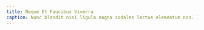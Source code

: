 ```yaml
---
title: Neque Et Faucibus Viverra
caption: Nunc blandit nisi ligula magna sodales lectus elementum non. Integer id venenatis velit.
---
```

